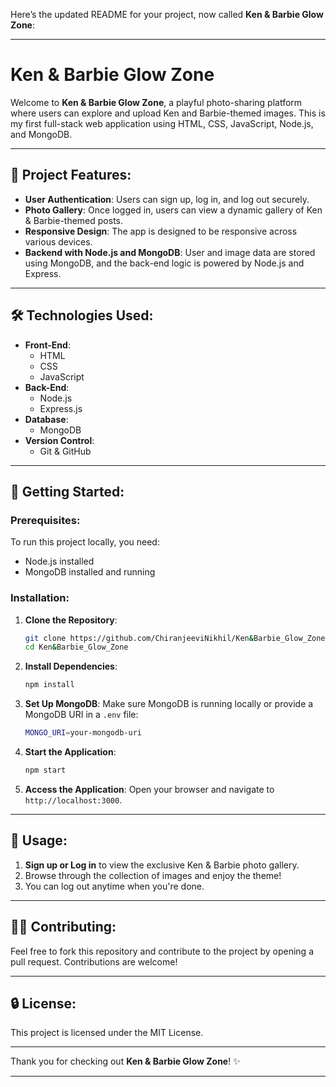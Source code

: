 Here’s the updated README for your project, now called **Ken & Barbie Glow Zone**:

---

# Ken & Barbie Glow Zone

Welcome to **Ken & Barbie Glow Zone**, a playful photo-sharing platform where users can explore and upload Ken and Barbie-themed images. This is my first full-stack web application using HTML, CSS, JavaScript, Node.js, and MongoDB.

---

## 🌟 **Project Features**:
- **User Authentication**: Users can sign up, log in, and log out securely.
- **Photo Gallery**: Once logged in, users can view a dynamic gallery of Ken & Barbie-themed posts.
- **Responsive Design**: The app is designed to be responsive across various devices.
- **Backend with Node.js and MongoDB**: User and image data are stored using MongoDB, and the back-end logic is powered by Node.js and Express.

---

## 🛠 **Technologies Used**:
- **Front-End**:
  - HTML
  - CSS
  - JavaScript
- **Back-End**:
  - Node.js
  - Express.js
- **Database**:
  - MongoDB
- **Version Control**:
  - Git & GitHub

---

## 🚀 **Getting Started**:

### **Prerequisites**:
To run this project locally, you need:
- Node.js installed
- MongoDB installed and running

### **Installation**:

1. **Clone the Repository**:
   ```bash
   git clone https://github.com/ChiranjeeviNikhil/Ken&Barbie_Glow_Zone.git
   cd Ken&Barbie_Glow_Zone
   ```

2. **Install Dependencies**:
   ```bash
   npm install
   ```

3. **Set Up MongoDB**:
   Make sure MongoDB is running locally or provide a MongoDB URI in a `.env` file:
   ```bash
   MONGO_URI=your-mongodb-uri
   ```

4. **Start the Application**:
   ```bash
   npm start
   ```

5. **Access the Application**:
   Open your browser and navigate to `http://localhost:3000`.

---

## 📸 **Usage**:
1. **Sign up or Log in** to view the exclusive Ken & Barbie photo gallery.
2. Browse through the collection of images and enjoy the theme!
3. You can log out anytime when you're done.

---

## 🧑‍💻 **Contributing**:
Feel free to fork this repository and contribute to the project by opening a pull request. Contributions are welcome!

---

## 🔒 **License**:
This project is licensed under the MIT License.

---

Thank you for checking out **Ken & Barbie Glow Zone**! ✨

---
